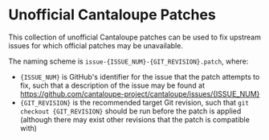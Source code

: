 # Unofficial Cantaloupe Patches

This collection of unofficial Cantaloupe patches can be used to fix upstream issues for which official patches may be unavailable.

The naming scheme is `issue-{ISSUE_NUM}-{GIT_REVISION}.patch`, where:

- `{ISSUE_NUM}` is GitHub's identifier for the issue that the patch attempts to fix, such that a description of the issue may be found at https://github.com/cantaloupe-project/cantaloupe/issues/{ISSUE_NUM}
- `{GIT_REVISION}` is the recommended target Git revision, such that `git checkout {GIT_REVISION}` should be run before the patch is applied (although there may exist other revisions that the patch is compatible with)
